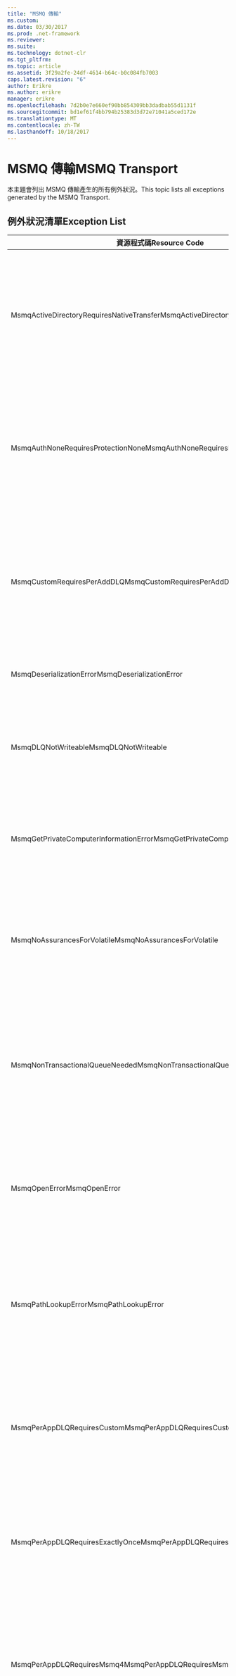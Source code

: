 ```yaml
---
title: "MSMQ 傳輸"
ms.custom: 
ms.date: 03/30/2017
ms.prod: .net-framework
ms.reviewer: 
ms.suite: 
ms.technology: dotnet-clr
ms.tgt_pltfrm: 
ms.topic: article
ms.assetid: 3f29a2fe-24df-4614-b64c-b0c084fb7003
caps.latest.revision: "6"
author: Erikre
ms.author: erikre
manager: erikre
ms.openlocfilehash: 7d2b0e7e660ef90bb854309bb3dadbab55d1131f
ms.sourcegitcommit: bd1ef61f4bb794b25383d3d72e71041a5ced172e
ms.translationtype: MT
ms.contentlocale: zh-TW
ms.lasthandoff: 10/18/2017
---
```

# <a name="msmq-transport"></a><span data-ttu-id="7e99a-102">MSMQ 傳輸</span><span class="sxs-lookup"><span data-stu-id="7e99a-102">MSMQ Transport</span></span>
<span data-ttu-id="7e99a-103">本主題會列出 MSMQ 傳輸產生的所有例外狀況。</span><span class="sxs-lookup"><span data-stu-id="7e99a-103">This topic lists all exceptions generated by the MSMQ Transport.</span></span>  
  
## <a name="exception-list"></a><span data-ttu-id="7e99a-104">例外狀況清單</span><span class="sxs-lookup"><span data-stu-id="7e99a-104">Exception List</span></span>  
  
|<span data-ttu-id="7e99a-105">資源程式碼</span><span class="sxs-lookup"><span data-stu-id="7e99a-105">Resource Code</span></span>|<span data-ttu-id="7e99a-106">資源字串</span><span class="sxs-lookup"><span data-stu-id="7e99a-106">Resource String</span></span>|  
|-------------------|---------------------|  
|<span data-ttu-id="7e99a-107">MsmqActiveDirectoryRequiresNativeTransfer</span><span class="sxs-lookup"><span data-stu-id="7e99a-107">MsmqActiveDirectoryRequiresNativeTransfer</span></span>|<span data-ttu-id="7e99a-108">訊息的繫結驗證失敗。</span><span class="sxs-lookup"><span data-stu-id="7e99a-108">The binding validation for the message failed.</span></span> <span data-ttu-id="7e99a-109">用戶端無法傳送訊息。</span><span class="sxs-lookup"><span data-stu-id="7e99a-109">The client cannot send messages.</span></span> <span data-ttu-id="7e99a-110">此失敗是由於繫結屬性中的衝突所造成。</span><span class="sxs-lookup"><span data-stu-id="7e99a-110">A conflict in the binding properties caused this failure.</span></span> <span data-ttu-id="7e99a-111">UseActiveDirectory 設定為 true，而 QueueTransferProtocol 設定為 Native。</span><span class="sxs-lookup"><span data-stu-id="7e99a-111">The UseActiveDirectory is set to true and QueueTransferProtocol is set to Native.</span></span> <span data-ttu-id="7e99a-112">若要解決衝突，請更正其中一個屬性。</span><span class="sxs-lookup"><span data-stu-id="7e99a-112">To resolve the conflict, correct one of the properties.</span></span>|  
|<span data-ttu-id="7e99a-113">MsmqAuthNoneRequiresProtectionNone</span><span class="sxs-lookup"><span data-stu-id="7e99a-113">MsmqAuthNoneRequiresProtectionNone</span></span>|<span data-ttu-id="7e99a-114">服務的繫結驗證失敗。</span><span class="sxs-lookup"><span data-stu-id="7e99a-114">The binding validation for the service failed.</span></span> <span data-ttu-id="7e99a-115">無法啟動服務端點或用戶端。</span><span class="sxs-lookup"><span data-stu-id="7e99a-115">The service endpoint or the client cannot be started.</span></span> <span data-ttu-id="7e99a-116">此失敗是由於繫結屬性中的衝突所造成。</span><span class="sxs-lookup"><span data-stu-id="7e99a-116">A conflict in the binding properties caused this failure.</span></span> <span data-ttu-id="7e99a-117">MsmqAuthenticationMode 設定為 None，但 MsmqProtectionLevel 未設定為 None。</span><span class="sxs-lookup"><span data-stu-id="7e99a-117">The MsmqAuthenticationMode is set to None and MsmqProtectionLevel is not set to None.</span></span> <span data-ttu-id="7e99a-118">若要解決衝突，請更正其中一個屬性。</span><span class="sxs-lookup"><span data-stu-id="7e99a-118">To resolve to conflict, correct one of the properties.</span></span>|  
|<span data-ttu-id="7e99a-119">MsmqCustomRequiresPerAddDLQ</span><span class="sxs-lookup"><span data-stu-id="7e99a-119">MsmqCustomRequiresPerAddDLQ</span></span>|<span data-ttu-id="7e99a-120">訊息的繫結驗證失敗。</span><span class="sxs-lookup"><span data-stu-id="7e99a-120">The binding validation for the message failed.</span></span> <span data-ttu-id="7e99a-121">用戶端無法傳送訊息。</span><span class="sxs-lookup"><span data-stu-id="7e99a-121">The client cannot send the message.</span></span> <span data-ttu-id="7e99a-122">DeadLetterQueue 設定為 Custom，但未指定 CustomDeadLetterQueue。</span><span class="sxs-lookup"><span data-stu-id="7e99a-122">The DeadLetterQueue is set to Custom, but the CustomDeadLetterQueue is not specified.</span></span> <span data-ttu-id="7e99a-123">請為 CustomDeadLetterQueue 屬性中的每個應用程式指定寄不出的信件佇列之 URI。</span><span class="sxs-lookup"><span data-stu-id="7e99a-123">Specify the URI of the dead letter queue for each application in the CustomDeadLetterQueue property.</span></span>|  
|<span data-ttu-id="7e99a-124">MsmqDeserializationError</span><span class="sxs-lookup"><span data-stu-id="7e99a-124">MsmqDeserializationError</span></span>|<span data-ttu-id="7e99a-125">將訊息還原序列化時發生錯誤。</span><span class="sxs-lookup"><span data-stu-id="7e99a-125">An error was encountered while deserializing the XML message.</span></span> <span data-ttu-id="7e99a-126">無法接收訊息，並捨棄訊息。</span><span class="sxs-lookup"><span data-stu-id="7e99a-126">The message cannot be received and is dropped.</span></span>|  
|<span data-ttu-id="7e99a-127">MsmqDLQNotWriteable</span><span class="sxs-lookup"><span data-stu-id="7e99a-127">MsmqDLQNotWriteable</span></span>|<span data-ttu-id="7e99a-128">用戶端的繫結驗證失敗。</span><span class="sxs-lookup"><span data-stu-id="7e99a-128">The binding validation for the client failed.</span></span> <span data-ttu-id="7e99a-129">用戶端無法傳送訊息。</span><span class="sxs-lookup"><span data-stu-id="7e99a-129">The client cannot send a message.</span></span> <span data-ttu-id="7e99a-130">指定的寄不出的信件佇列不存在或無法寫入。</span><span class="sxs-lookup"><span data-stu-id="7e99a-130">The specified dead-letter queue does not exist or cannot be written.</span></span> <span data-ttu-id="7e99a-131">請確定佇列存在，且有適當的權限可寫入。</span><span class="sxs-lookup"><span data-stu-id="7e99a-131">Ensure the queue exists with the proper authorization to write to it.</span></span>|  
|<span data-ttu-id="7e99a-132">MsmqGetPrivateComputerInformationError</span><span class="sxs-lookup"><span data-stu-id="7e99a-132">MsmqGetPrivateComputerInformationError</span></span>|<span data-ttu-id="7e99a-133">版本檢查失敗，因為發生指定的錯誤。</span><span class="sxs-lookup"><span data-stu-id="7e99a-133">The version check failed with the specified error.</span></span> <span data-ttu-id="7e99a-134">無法偵測 MSMQ 的版本。佇列通道上的所有作業將會失敗。</span><span class="sxs-lookup"><span data-stu-id="7e99a-134">The version of MSMQ cannot be detected All operations that are on the queued channel will fail.</span></span> <span data-ttu-id="7e99a-135">請確定已安裝 MSMQ，且可供使用。</span><span class="sxs-lookup"><span data-stu-id="7e99a-135">Ensure that MSMQ is installed and is available.</span></span>|  
|<span data-ttu-id="7e99a-136">MsmqNoAssurancesForVolatile</span><span class="sxs-lookup"><span data-stu-id="7e99a-136">MsmqNoAssurancesForVolatile</span></span>|<span data-ttu-id="7e99a-137">服務的繫結驗證失敗。</span><span class="sxs-lookup"><span data-stu-id="7e99a-137">The binding validation for the service failed.</span></span> <span data-ttu-id="7e99a-138">無法啟動服務端點或用戶端。</span><span class="sxs-lookup"><span data-stu-id="7e99a-138">The service endpoint or the client cannot be started.</span></span> <span data-ttu-id="7e99a-139">ExactlyOnce 屬性設定為 true，而 Durable 屬性設定為 false。</span><span class="sxs-lookup"><span data-stu-id="7e99a-139">The ExactlyOnce property is set to true and the Durable property is set to false.</span></span> <span data-ttu-id="7e99a-140">不支援此一狀況。</span><span class="sxs-lookup"><span data-stu-id="7e99a-140">This is not supported.</span></span> <span data-ttu-id="7e99a-141">若要解決衝突，請更正其中一個屬性。</span><span class="sxs-lookup"><span data-stu-id="7e99a-141">To resolve the conflict, correct one of these properties.</span></span>|  
|<span data-ttu-id="7e99a-142">MsmqNonTransactionalQueueNeeded</span><span class="sxs-lookup"><span data-stu-id="7e99a-142">MsmqNonTransactionalQueueNeeded</span></span>|<span data-ttu-id="7e99a-143">偵測到繫結與 MSMQ 佇列組態不符。</span><span class="sxs-lookup"><span data-stu-id="7e99a-143">A mismatch between the binding and MSMQ queue configuration was detected.</span></span> <span data-ttu-id="7e99a-144">無法啟動服務端點。</span><span class="sxs-lookup"><span data-stu-id="7e99a-144">The service endpoint cannot be started.</span></span> <span data-ttu-id="7e99a-145">ExactlyOnce 屬性設定為 false，且讀取訊息的來源佇列為交易式佇列。</span><span class="sxs-lookup"><span data-stu-id="7e99a-145">The ExactlyOnce property is set to false and the queue to read messages from is a transactional queue.</span></span> <span data-ttu-id="7e99a-146">若要更正錯誤，請將 ExactlyOnce 屬性設為 true，或建立非交易式繫結。</span><span class="sxs-lookup"><span data-stu-id="7e99a-146">Correct the error by setting the ExactlyOnce property to true or create a non-transactional binding.</span></span>|  
|<span data-ttu-id="7e99a-147">MsmqOpenError</span><span class="sxs-lookup"><span data-stu-id="7e99a-147">MsmqOpenError</span></span>|<span data-ttu-id="7e99a-148">開啟指定的佇列時發生錯誤。</span><span class="sxs-lookup"><span data-stu-id="7e99a-148">An error occurred while opening the specified queue.</span></span> <span data-ttu-id="7e99a-149">無法從佇列傳送或接收訊息。</span><span class="sxs-lookup"><span data-stu-id="7e99a-149">The message cannot be sent or received from the queue.</span></span> <span data-ttu-id="7e99a-150">請確定 MSMQ 已安裝且在執行中。</span><span class="sxs-lookup"><span data-stu-id="7e99a-150">Ensure that MSMQ is installed and running.</span></span> <span data-ttu-id="7e99a-151">同時，請確定佇列可供使用，且能以必要的存取模式和授權來開啟。</span><span class="sxs-lookup"><span data-stu-id="7e99a-151">Also ensure that the queue is available to open with the required access mode and authorization.</span></span>|  
|<span data-ttu-id="7e99a-152">MsmqPathLookupError</span><span class="sxs-lookup"><span data-stu-id="7e99a-152">MsmqPathLookupError</span></span>|<span data-ttu-id="7e99a-153">將指定的佇列路徑名稱轉換成格式名稱時發生錯誤。</span><span class="sxs-lookup"><span data-stu-id="7e99a-153">An error occurred when converting the specified queue path name to the format name.</span></span> <span data-ttu-id="7e99a-154">佇列通道上的所有作業失敗。</span><span class="sxs-lookup"><span data-stu-id="7e99a-154">All operations on the queued channel failed.</span></span> <span data-ttu-id="7e99a-155">請確定佇列位址有效。</span><span class="sxs-lookup"><span data-stu-id="7e99a-155">Ensure that the queue address is valid.</span></span> <span data-ttu-id="7e99a-156">必須在啟用並能存取 Active Directory 整合的情況下安裝 MSMQ。</span><span class="sxs-lookup"><span data-stu-id="7e99a-156">MSMQ must be installed with Active Directory integration enabled and access to it is available.</span></span>|  
|<span data-ttu-id="7e99a-157">MsmqPerAppDLQRequiresCustom</span><span class="sxs-lookup"><span data-stu-id="7e99a-157">MsmqPerAppDLQRequiresCustom</span></span>|<span data-ttu-id="7e99a-158">用戶端上的繫結驗證失敗。</span><span class="sxs-lookup"><span data-stu-id="7e99a-158">The binding validation on the client failed.</span></span> <span data-ttu-id="7e99a-159">用戶端無法傳送訊息。</span><span class="sxs-lookup"><span data-stu-id="7e99a-159">The client cannot send messages.</span></span> <span data-ttu-id="7e99a-160">已設定 CustomDeadLetterQueue 屬性，但 DeadLetterQueue 屬性未設定為 Custom。</span><span class="sxs-lookup"><span data-stu-id="7e99a-160">The CustomDeadLetterQueue property is set, but the DeadLetterQueue property is not set to Custom.</span></span> <span data-ttu-id="7e99a-161">請將 DeadLetterQueue 屬性設定為 Custom。</span><span class="sxs-lookup"><span data-stu-id="7e99a-161">Set the DeadLetterQueue property to Custom.</span></span>|  
|<span data-ttu-id="7e99a-162">MsmqPerAppDLQRequiresExactlyOnce</span><span class="sxs-lookup"><span data-stu-id="7e99a-162">MsmqPerAppDLQRequiresExactlyOnce</span></span>|<span data-ttu-id="7e99a-163">用戶端的繫結驗證失敗。</span><span class="sxs-lookup"><span data-stu-id="7e99a-163">The binding validation for the client failed.</span></span> <span data-ttu-id="7e99a-164">用戶端無法傳送訊息。</span><span class="sxs-lookup"><span data-stu-id="7e99a-164">The client cannot send messages.</span></span> <span data-ttu-id="7e99a-165">此失敗是由於繫結屬性中的衝突所造成。</span><span class="sxs-lookup"><span data-stu-id="7e99a-165">A conflict in the binding properties is causing the failure.</span></span> <span data-ttu-id="7e99a-166">若要使用自訂寄不出的信件佇列，ExactlyOnce 必須設定為 true，才能解決衝突。</span><span class="sxs-lookup"><span data-stu-id="7e99a-166">To use the custom dead-letter queue, ExactlyOnce must be set to true to resolve to conflict.</span></span>|  
|<span data-ttu-id="7e99a-167">MsmqPerAppDLQRequiresMsmq4</span><span class="sxs-lookup"><span data-stu-id="7e99a-167">MsmqPerAppDLQRequiresMsmq4</span></span>|<span data-ttu-id="7e99a-168">偵測到繫結與 MSMQ 組態不符。</span><span class="sxs-lookup"><span data-stu-id="7e99a-168">A mismatch between the binding and MSMQ configuration was detected.</span></span> <span data-ttu-id="7e99a-169">用戶端無法傳送訊息。</span><span class="sxs-lookup"><span data-stu-id="7e99a-169">The client cannot send messages.</span></span> <span data-ttu-id="7e99a-170">若要使用自訂寄不出的信件佇列，必須具有 MSMQ 4.0 或更新的版本。</span><span class="sxs-lookup"><span data-stu-id="7e99a-170">To use the custom dead-letter queue, you must have MSMQ version 4.0 or higher.</span></span> <span data-ttu-id="7e99a-171">若無 MSMQ 4.0 或更新的版本，請將 DeadLetterQueue 屬性設定為 System 或 None。</span><span class="sxs-lookup"><span data-stu-id="7e99a-171">If you do not have MSMQ version 4.0 or higher set the DeadLetterQueue property to System or None.</span></span>|  
|<span data-ttu-id="7e99a-172">MsmqReceiveError</span><span class="sxs-lookup"><span data-stu-id="7e99a-172">MsmqReceiveError</span></span>|<span data-ttu-id="7e99a-173">從佇列接收訊息時發生錯誤。</span><span class="sxs-lookup"><span data-stu-id="7e99a-173">An error occurred while receiving a message from the queue.</span></span> <span data-ttu-id="7e99a-174">請確定 MSMQ 已安裝且在執行中。</span><span class="sxs-lookup"><span data-stu-id="7e99a-174">Ensure that MSMQ is installed and running.</span></span> <span data-ttu-id="7e99a-175">同時，請確定有可供接收的佇列。</span><span class="sxs-lookup"><span data-stu-id="7e99a-175">Make sure the queue is available to receive from.</span></span>|  
|<span data-ttu-id="7e99a-176">MsmqSameTransactionExpected</span><span class="sxs-lookup"><span data-stu-id="7e99a-176">MsmqSameTransactionExpected</span></span>|<span data-ttu-id="7e99a-177">此工作階段發生交易錯誤。</span><span class="sxs-lookup"><span data-stu-id="7e99a-177">A transaction error occurred for this session.</span></span> <span data-ttu-id="7e99a-178">工作階段通道發生錯誤。</span><span class="sxs-lookup"><span data-stu-id="7e99a-178">The session channel is faulted.</span></span> <span data-ttu-id="7e99a-179">無法傳送或接收工作階段中的訊息。</span><span class="sxs-lookup"><span data-stu-id="7e99a-179">Messages in the session cannot be sent or received.</span></span> <span data-ttu-id="7e99a-180">佇列工作階段無法與一個以上的交易產生關聯。</span><span class="sxs-lookup"><span data-stu-id="7e99a-180">A queued session cannot be associated with more than one transaction.</span></span> <span data-ttu-id="7e99a-181">請確定使用單一交易來傳送或接收工作階段中的所有訊息。</span><span class="sxs-lookup"><span data-stu-id="7e99a-181">Ensure that all messages in the session are sent or received using a single transaction.</span></span>|  
|<span data-ttu-id="7e99a-182">MsmqSendError</span><span class="sxs-lookup"><span data-stu-id="7e99a-182">MsmqSendError</span></span>|<span data-ttu-id="7e99a-183">傳送至指定的佇列時發生錯誤。</span><span class="sxs-lookup"><span data-stu-id="7e99a-183">An error occurred while sending to the specified queue.</span></span> <span data-ttu-id="7e99a-184">請確定 MSMQ 已安裝且在執行中。</span><span class="sxs-lookup"><span data-stu-id="7e99a-184">Ensure that MSMQ is installed and running.</span></span> <span data-ttu-id="7e99a-185">若是傳送至本機佇列，請確定佇列存在並具有必要的存取模式與授權。</span><span class="sxs-lookup"><span data-stu-id="7e99a-185">If you are sending to a local queue, ensure the queue exists with the required access mode and authorization.</span></span>|  
|<span data-ttu-id="7e99a-186">MsmqTimeSpanTooLarge</span><span class="sxs-lookup"><span data-stu-id="7e99a-186">MsmqTimeSpanTooLarge</span></span>|<span data-ttu-id="7e99a-187">訊息存留時間過長。</span><span class="sxs-lookup"><span data-stu-id="7e99a-187">The message time to live is too large.</span></span> <span data-ttu-id="7e99a-188">無法傳送訊息。</span><span class="sxs-lookup"><span data-stu-id="7e99a-188">The message cannot be sent.</span></span> <span data-ttu-id="7e99a-189">訊息存留時間 (TTL) 不可超過 Int32 最大值。</span><span class="sxs-lookup"><span data-stu-id="7e99a-189">The message Time To Live (TTL) cannot exceed the Int32 maximum value.</span></span>|  
|<span data-ttu-id="7e99a-190">MsmqTokenProviderNeededForCertificates</span><span class="sxs-lookup"><span data-stu-id="7e99a-190">MsmqTokenProviderNeededForCertificates</span></span>|<span data-ttu-id="7e99a-191">找不到 X509SecurityTokenProvider。</span><span class="sxs-lookup"><span data-stu-id="7e99a-191">An X509SecurityTokenProvider cannot be found.</span></span> <span data-ttu-id="7e99a-192">無法傳送訊息。</span><span class="sxs-lookup"><span data-stu-id="7e99a-192">The message cannot be sent.</span></span> <span data-ttu-id="7e99a-193">憑證驗證模式需要 X.509 權杖提供者。</span><span class="sxs-lookup"><span data-stu-id="7e99a-193">The certificate authentication mode requires an X.509 token provider.</span></span> <span data-ttu-id="7e99a-194">請確定為已安裝的憑證提供可用的安全性權杖提供者。</span><span class="sxs-lookup"><span data-stu-id="7e99a-194">Make sure a security token provider is available for the installed certificate.</span></span>|  
|<span data-ttu-id="7e99a-195">MsmqTransactedDLQExpected</span><span class="sxs-lookup"><span data-stu-id="7e99a-195">MsmqTransactedDLQExpected</span></span>|<span data-ttu-id="7e99a-196">繫結與 MSMQ 組態不相符。</span><span class="sxs-lookup"><span data-stu-id="7e99a-196">A mismatch occurred between the binding and the MSMQ configuration.</span></span> <span data-ttu-id="7e99a-197">無法傳送訊息。</span><span class="sxs-lookup"><span data-stu-id="7e99a-197">Messages cannot be sent.</span></span> <span data-ttu-id="7e99a-198">繫結中指定的自訂寄不出的信件佇列必須是交易式佇列。</span><span class="sxs-lookup"><span data-stu-id="7e99a-198">The custom dead-letter queue specified in the binding must be a transaction queue.</span></span> <span data-ttu-id="7e99a-199">請確定自訂寄不出的信件佇列位址正確，且佇列為交易式佇列。</span><span class="sxs-lookup"><span data-stu-id="7e99a-199">Ensure that the custom dead-letter queue address is correct and the queue is a transactional queue.</span></span>|  
|<span data-ttu-id="7e99a-200">MsmqTransactionalQueueNeeded</span><span class="sxs-lookup"><span data-stu-id="7e99a-200">MsmqTransactionalQueueNeeded</span></span>|<span data-ttu-id="7e99a-201">繫結與 MSMQ 佇列組態不符。</span><span class="sxs-lookup"><span data-stu-id="7e99a-201">A mismatch between the binding and the MSMQ queue configuration occurred.</span></span> <span data-ttu-id="7e99a-202">無法啟動服務端點。</span><span class="sxs-lookup"><span data-stu-id="7e99a-202">The service endpoint cannot be started.</span></span> <span data-ttu-id="7e99a-203">ExactlyOnce 屬性設定為 true，但讀取訊息的來源佇列不是交易式佇列。</span><span class="sxs-lookup"><span data-stu-id="7e99a-203">The ExactlyOnce property is set to true and the queue to read messages from is not a transactional queue.</span></span> <span data-ttu-id="7e99a-204">若要更正錯誤，請將 ExactlyOnce 屬性設定為 false，或為此繫結建立交易式佇列。</span><span class="sxs-lookup"><span data-stu-id="7e99a-204">To correct to the error, set the ExactlyOnce property to false or create a transactional queue for this binding.</span></span>|  
|<span data-ttu-id="7e99a-205">MsmqTransactionCurrentRequired</span><span class="sxs-lookup"><span data-stu-id="7e99a-205">MsmqTransactionCurrentRequired</span></span>|<span data-ttu-id="7e99a-206">工作階段中沒有交易可供傳送訊息。</span><span class="sxs-lookup"><span data-stu-id="7e99a-206">No transaction is available to send messages in the session.</span></span> <span data-ttu-id="7e99a-207">若要傳送佇列工作階段中的訊息，需要交易。</span><span class="sxs-lookup"><span data-stu-id="7e99a-207">To send a message in a queued session requires a transaction.</span></span> <span data-ttu-id="7e99a-208">請確定工作階段中已指定傳送訊息的交易範圍。</span><span class="sxs-lookup"><span data-stu-id="7e99a-208">Ensure that a transaction scope is specified to send the message in the session.</span></span>|  
|<span data-ttu-id="7e99a-209">MsmqTransactionRequired</span><span class="sxs-lookup"><span data-stu-id="7e99a-209">MsmqTransactionRequired</span></span>|<span data-ttu-id="7e99a-210">需要交易，但沒有可用的交易。</span><span class="sxs-lookup"><span data-stu-id="7e99a-210">A transaction is required but is not available.</span></span> <span data-ttu-id="7e99a-211">無法傳送或接收訊息。</span><span class="sxs-lookup"><span data-stu-id="7e99a-211">Messages cannot be sent or received.</span></span> <span data-ttu-id="7e99a-212">請確定已指定傳送或接收訊息的交易範圍。</span><span class="sxs-lookup"><span data-stu-id="7e99a-212">Ensure that the transaction scope is specified to send or receive messages.</span></span>|  
|<span data-ttu-id="7e99a-213">MsmqUnsupportedSerializationFormat</span><span class="sxs-lookup"><span data-stu-id="7e99a-213">MsmqUnsupportedSerializationFormat</span></span>|<span data-ttu-id="7e99a-214">發生還原序列化錯誤。</span><span class="sxs-lookup"><span data-stu-id="7e99a-214">A deserialization error occurred.</span></span> <span data-ttu-id="7e99a-215">無法接收訊息，並捨棄訊息。</span><span class="sxs-lookup"><span data-stu-id="7e99a-215">The message cannot be received and is dropped.</span></span> <span data-ttu-id="7e99a-216">不支援指定的序列化格式。</span><span class="sxs-lookup"><span data-stu-id="7e99a-216">The specified serialization format is not supported.</span></span>|  
|<span data-ttu-id="7e99a-217">MsmqWrongPrivateQueueSyntax</span><span class="sxs-lookup"><span data-stu-id="7e99a-217">MsmqWrongPrivateQueueSyntax</span></span>|<span data-ttu-id="7e99a-218">URL 無效。</span><span class="sxs-lookup"><span data-stu-id="7e99a-218">The URL is invalid.</span></span> <span data-ttu-id="7e99a-219">佇列的 URL 不可包含 '$' 字元。</span><span class="sxs-lookup"><span data-stu-id="7e99a-219">The URL for the queue cannot contain the '$' character.</span></span> <span data-ttu-id="7e99a-220">請使用 net.msmq://machine/private/queueName 中的語法，來定址私用佇列。</span><span class="sxs-lookup"><span data-stu-id="7e99a-220">Use the syntax in net.msmq://machine/private/queueName to address a private queue.</span></span>|
